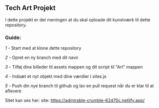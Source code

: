 ## Tech Art Projekt

I dette projekt er det meningen at du skal oploade dit kunstværk til dette repository.

### Guide:

_1_ - Start med at klone dette repository

_2_ - Opret en ny branch med dit navn

_3_ - Tilføj dine billeder til assets mappen og dit script til "Art" mappen

_4_ - Indsæt et nyt objekt med dine værdier i sites.js

_5_ - Push din nye branch til github og lav en pull request når du er klar til at aflevere

Sitet kan ses her:
site: https://admirable-crumble-62d70c.netlify.app/
